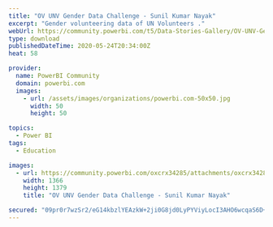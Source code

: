 ```yaml
---
title: "OV UNV Gender Data Challenge - Sunil Kumar Nayak"
excerpt: "Gender volunteering data of UN Volunteers ."
webUrl: https://community.powerbi.com/t5/Data-Stories-Gallery/OV-UNV-Gender-Data-Challenge-Sunil-Kumar-Nayak/m-p/1116931
type: download
publishedDateTime: 2020-05-24T20:34:00Z
heat: 58

provider:
  name: PowerBI Community
  domain: powerbi.com
  images:
    - url: /assets/images/organizations/powerbi.com-50x50.jpg
      width: 50
      height: 50

topics:
  - Power BI
tags:
  - Education

images:
  - url: https://community.powerbi.com/oxcrx34285/attachments/oxcrx34285/DataStoriesGallery/3994/1/DATA.png
    width: 1366
    height: 1379
    title: "OV UNV Gender Data Challenge - Sunil Kumar Nayak"

secured: "09pr0r7wzSr2/eG14kbzlYEAzkW+2ji0G8jd0LyPYViyLocI3AHO6wcqaS6D+OOnAxRNjiBIn7nbrgEcrqMjlpkxmhfWixkTo0FnoLdNDaPejngFalBYygQNSBlOwBhmyIllRoEMNicl/uckO2WiwQ2ouh6Oc520Tl/bCwQDZWobjWqP1Ro2Au/9X34Op5Z8JbybHhR+IH/AFAZh+dto9m6m2fCufueCpak9wpTGsuuIbdtmosRi41QueZVyGQ8tELE701FOq5ImvuJMhYl3ixjnwH90axZqoA9jDY3H60p33sUYTYuEBhDxr5FlDvqDE5Usox3zVe562djTMF1HnIXBdU450K/6NX339150E07pt8iX8j7SQqxtX/47cjd7;sASAG2PYz3vpAe3+nLUShg=="
---
```


